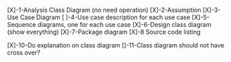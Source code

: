 [X]-1-Analysis Class Diagram (no need operation)
[X]-2-Assumption
[X]-3-Use Case Diagram
[ ]-4-Use case description for each use case
[X]-5-Sequence diagrams, one for each use case
[X]-6-Design class diagram (show everything)
[X]-7-Package diagram
[X]-8 Source code listing


[X]-10-Do explanation on class diagram
[]-11-Class diagram should not have cross over?